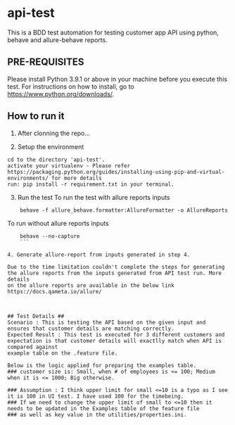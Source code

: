 # api-test
This is a BDD test automation for testing customer app API using python, behave and allure-behave reports.


## PRE-REQUISITES ##

Please install Python 3.9.1 or above in your machine before you execute this test. For instructions on how to install, go to https://www.python.org/downloads/. 


## How to run it ##

1. After clonning the repo...

2. Setup the environment
```
cd to the directory 'api-test'.
activate your virtualenv - Please refer https://packaging.python.org/guides/installing-using-pip-and-virtual-environments/ for more details
run: pip install -r requirement.txt in your terminal.
```
3. Run the test
To run the test with allure reports inputs
```
	behave -f allure_behave.formatter:AllureFormatter -o AllureReports
```
To run without allure reports inputs
```
	behave --no-capture
	```

4. Generate allure-report from inputs generated in step 4.

Due to the time limitation couldn't complete the steps for generating the allure reports from the inputs generated from API test run. More details 
on the allure reports are available in the below link
https://docs.qameta.io/allure/



## Test Details ##
Scenario : This is testing the API based on the given input and ensures that customer details are matching correctly. 
Expected Result : This test is executed for 3 different customers and expectation is that customer details will exactlly match when API is compared against 
example table on the .feature file.

Below is the logic applied for preparing the examples table. 
### customer size is: Small, when # of employees is <= 100; Medium when it is <= 1000; Big otherwise. 

### Assumption : I think upper limit for small <=10 is a typo as I see it is 100 in UI test. I have used 100 for the timebeing. 
### If we need to change the upper limit of small to <=10 then it needs to be updated in the Examples table of the feature file 
### as well as key value in the utilities/properties.ini.
